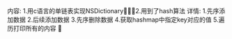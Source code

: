 内容:
1.用c语言的单链表实现NSDictionary2.用到了hash算法
详情:
1.先序添加数据
2.后续添加数据
3.先序删除数据
4.获取hashmap中指定key对应的值
5.遍历打印所有的内容
